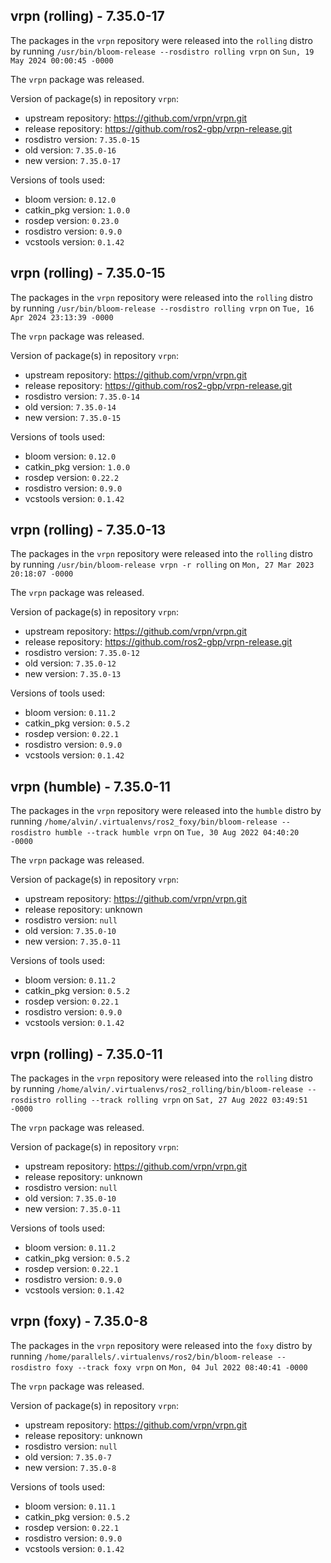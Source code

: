 ## vrpn (rolling) - 7.35.0-17

The packages in the `vrpn` repository were released into the `rolling` distro by running `/usr/bin/bloom-release --rosdistro rolling vrpn` on `Sun, 19 May 2024 00:00:45 -0000`

The `vrpn` package was released.

Version of package(s) in repository `vrpn`:

- upstream repository: https://github.com/vrpn/vrpn.git
- release repository: https://github.com/ros2-gbp/vrpn-release.git
- rosdistro version: `7.35.0-15`
- old version: `7.35.0-16`
- new version: `7.35.0-17`

Versions of tools used:

- bloom version: `0.12.0`
- catkin_pkg version: `1.0.0`
- rosdep version: `0.23.0`
- rosdistro version: `0.9.0`
- vcstools version: `0.1.42`


## vrpn (rolling) - 7.35.0-15

The packages in the `vrpn` repository were released into the `rolling` distro by running `/usr/bin/bloom-release --rosdistro rolling vrpn` on `Tue, 16 Apr 2024 23:13:39 -0000`

The `vrpn` package was released.

Version of package(s) in repository `vrpn`:

- upstream repository: https://github.com/vrpn/vrpn.git
- release repository: https://github.com/ros2-gbp/vrpn-release.git
- rosdistro version: `7.35.0-14`
- old version: `7.35.0-14`
- new version: `7.35.0-15`

Versions of tools used:

- bloom version: `0.12.0`
- catkin_pkg version: `1.0.0`
- rosdep version: `0.22.2`
- rosdistro version: `0.9.0`
- vcstools version: `0.1.42`


## vrpn (rolling) - 7.35.0-13

The packages in the `vrpn` repository were released into the `rolling` distro by running `/usr/bin/bloom-release vrpn -r rolling` on `Mon, 27 Mar 2023 20:18:07 -0000`

The `vrpn` package was released.

Version of package(s) in repository `vrpn`:

- upstream repository: https://github.com/vrpn/vrpn.git
- release repository: https://github.com/ros2-gbp/vrpn-release.git
- rosdistro version: `7.35.0-12`
- old version: `7.35.0-12`
- new version: `7.35.0-13`

Versions of tools used:

- bloom version: `0.11.2`
- catkin_pkg version: `0.5.2`
- rosdep version: `0.22.1`
- rosdistro version: `0.9.0`
- vcstools version: `0.1.42`


## vrpn (humble) - 7.35.0-11

The packages in the `vrpn` repository were released into the `humble` distro by running `/home/alvin/.virtualenvs/ros2_foxy/bin/bloom-release --rosdistro humble --track humble vrpn` on `Tue, 30 Aug 2022 04:40:20 -0000`

The `vrpn` package was released.

Version of package(s) in repository `vrpn`:

- upstream repository: https://github.com/vrpn/vrpn.git
- release repository: unknown
- rosdistro version: `null`
- old version: `7.35.0-10`
- new version: `7.35.0-11`

Versions of tools used:

- bloom version: `0.11.2`
- catkin_pkg version: `0.5.2`
- rosdep version: `0.22.1`
- rosdistro version: `0.9.0`
- vcstools version: `0.1.42`


## vrpn (rolling) - 7.35.0-11

The packages in the `vrpn` repository were released into the `rolling` distro by running `/home/alvin/.virtualenvs/ros2_rolling/bin/bloom-release --rosdistro rolling --track rolling vrpn` on `Sat, 27 Aug 2022 03:49:51 -0000`

The `vrpn` package was released.

Version of package(s) in repository `vrpn`:

- upstream repository: https://github.com/vrpn/vrpn.git
- release repository: unknown
- rosdistro version: `null`
- old version: `7.35.0-10`
- new version: `7.35.0-11`

Versions of tools used:

- bloom version: `0.11.2`
- catkin_pkg version: `0.5.2`
- rosdep version: `0.22.1`
- rosdistro version: `0.9.0`
- vcstools version: `0.1.42`


## vrpn (foxy) - 7.35.0-8

The packages in the `vrpn` repository were released into the `foxy` distro by running `/home/parallels/.virtualenvs/ros2/bin/bloom-release --rosdistro foxy --track foxy vrpn` on `Mon, 04 Jul 2022 08:40:41 -0000`

The `vrpn` package was released.

Version of package(s) in repository `vrpn`:

- upstream repository: https://github.com/vrpn/vrpn.git
- release repository: unknown
- rosdistro version: `null`
- old version: `7.35.0-7`
- new version: `7.35.0-8`

Versions of tools used:

- bloom version: `0.11.1`
- catkin_pkg version: `0.5.2`
- rosdep version: `0.22.1`
- rosdistro version: `0.9.0`
- vcstools version: `0.1.42`


